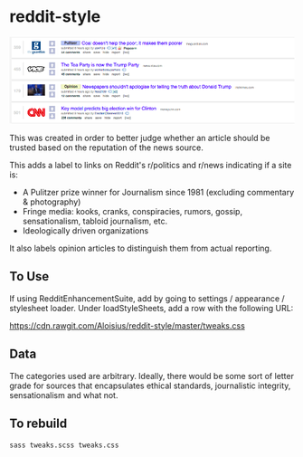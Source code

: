 # reddit-style

![](screenshot.png?raw=true)

This was created in order to better judge whether an article should be trusted based on the 
reputation of the news source.

This adds a label to links on Reddit's r/politics and r/news indicating if a site is:

* A Pulitzer prize winner for Journalism since 1981 (excluding commentary & photography)
* Fringe media: kooks, cranks, conspiracies, rumors, gossip, sensationalism, tabloid journalism, etc.
* Ideologically driven organizations

It also labels opinion articles to distinguish them from actual reporting.


## To Use


If using RedditEnhancementSuite, add by going to settings / appearance / 
stylesheet loader. Under loadStyleSheets, add a row with the following URL:

https://cdn.rawgit.com/Aloisius/reddit-style/master/tweaks.css


## Data

The categories used are arbitrary. Ideally, there would be some sort of letter grade for sources that 
encapsulates ethical standards, journalistic integrity, sensationalism and what not.



## To rebuild 

```shell
sass tweaks.scss tweaks.css
```

